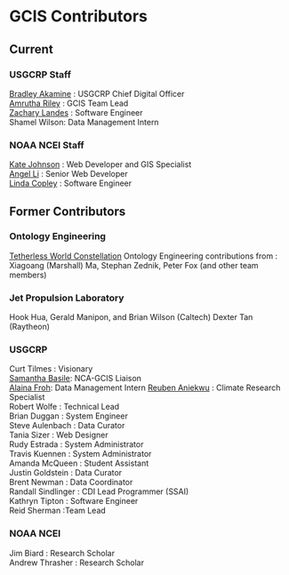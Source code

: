 # GCIS Contributors

## Current

### USGCRP Staff

[Bradley Akamine](https://www.globalchange.gov/staff/bradley-akamine) : USGCRP Chief Digital Officer <br>
[Amrutha Riley](https://www.globalchange.gov/staff/amrutha-elamparuthy) : GCIS Team Lead  <br>
[Zachary Landes](https://www.globalchange.gov/staff/zach-landes) : Software Engineer <br>
Shamel Wilson:  Data Management Intern <br>
### NOAA NCEI Staff

[Kate Johnson](https://ncics.org/people/kate-johnson/) : Web Developer and GIS Specialist <br>
[Angel Li](https://ncics.org/people/angel-li/) : Senior Web Developer <br>
[Linda Copley](https://ncics.org/people/linda-copley/) : Software Engineer <br>


## Former Contributors
### Ontology Engineering
<a href="http://tw.rpi.edu/web/project/gcis-imsap">Tetherless World Constellation</a> Ontology Engineering contributions from : 
Xiagoang (Marshall) Ma, Stephan Zednik, Peter Fox (and other team members)

### Jet Propulsion Laboratory
Hook Hua, Gerald Manipon, and Brian Wilson (Caltech)
Dexter Tan (Raytheon)

### USGCRP
Curt Tilmes : Visionary <br>
[Samantha Basile](https://www.globalchange.gov/staff/samantha-basile): NCA-GCIS Liaison <br>
[Alaina Froh](https://www.globalchange.gov/staff/alaina-froh): Data Management Intern
[Reuben Aniekwu](https://www.globalchange.gov/staff/reuben-aniekwu) : Climate Research Specialist <br>
Robert Wolfe : Technical Lead<br>
Brian Duggan : System Engineer<br>
Steve Aulenbach : Data Curator<br>
Tania Sizer : Web Designer<br>
Rudy Estrada : System Administrator<br>
Travis Kuennen : System Administrator<br>
Amanda McQueen : Student Assistant<br>
Justin Goldstein : Data Curator<br>
Brent Newman : Data Coordinator<br>
Randall Sindlinger : CDI Lead Programmer (SSAI)<br>
Kathryn Tipton : Software Engineer<br>
Reid Sherman :Team Lead<br>


### NOAA NCEI
Jim Biard : Research Scholar<br>
Andrew Thrasher : Research Scholar

